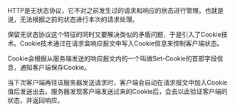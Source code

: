 HTTP是无状态协议，它不对之前发生过的请求和响应的状态进行管理。也就是说，无法根据之前的状态进行本次的请求处理。

保留无状态协议这个特征的同时又要解决类似的矛盾问题，于是引入了Cookie技术。Cookie技术通过在请求盒响应报文中写入Cookie信息来控制客户端状态。

Cookie会根据从服务端发送的响应报文内的一个叫做Set-Cookie的首部字段信息，通知客户端保存Cookie。

当下次客户端再往该服务器发送请求时，客户端会自动在请求报文中加入Cookie值后发送出去。服务器发现客户端发送过来的Cookie后，会去以此验证客户端的状态，并返回响应。

